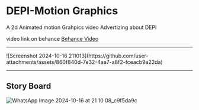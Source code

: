 # DEPI-Motion Graphics
A 2d Animated motion Grahpics video Advertizing about DEPI  

video link on behance <a href='https://www.behance.net/gallery/210377045/DEPI-Motion-Graphic-Video-AD'>Behance Video</a>
<hr>
![Screenshot 2024-10-16 211013](https://github.com/user-attachments/assets/860f840d-7e32-4aa7-a8f2-fceacb9a22da)
<hr>

## Story Board
![WhatsApp Image 2024-10-16 at 21 10 08_c9f5da9c](https://github.com/user-attachments/assets/2429862f-ab97-4a96-ba27-b559a4d04293)
